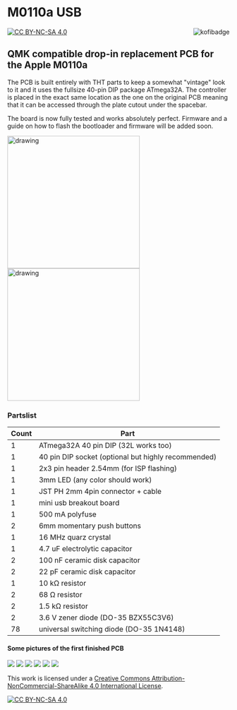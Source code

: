 # M0110a USB
[![CC BY-NC-SA 4.0][cc-by-nc-sa-shield]][cc-by-nc-sa]
<a href="https://ko-fi.com/kb_elmo"><img src="https://i.imgur.com/9T0bvqO.png" alt="kofibadge" align="right"/></a>

## QMK compatible drop-in replacement PCB for the Apple M0110a
The PCB is built entirely with THT parts to keep a somewhat "vintage" look to it and it uses the fullsize 40-pin DIP package ATmega32A.
The controller is placed in the exact same location as the one on the original PCB meaning that it can be accessed through the plate cutout under the spacebar.

The board is now fully tested and works absolutely perfect. Firmware and a guide on how to flash the bootloader and firmware will be added soon.

<img src="https://files.elmo.space/kicad_images/m0110a_usb-Front.png" alt="drawing" height="300"/>
<img src="https://files.elmo.space/kicad_images/m0110a_usb-Back.png" alt="drawing" height="300"/>

### Partslist
 |Count|Part|
 |-|-|
 |1|ATmega32A 40 pin DIP (32L works too)|
 |1|40 pin DIP socket (optional but highly recommended)|
 |1|2x3 pin header 2.54mm (for ISP flashing)|
 |1|3mm LED (any color should work)|
 |1|JST PH 2mm 4pin connector + cable|
 |1|mini usb breakout board|
 |1|500 mA polyfuse|
 |2|6mm momentary push buttons|
 |1|16 MHz quarz crystal|
 |1|4.7 uF electrolytic capacitor|
 |2|100 nF ceramic disk capacitor|
 |2|22 pF ceramic disk capacitor|
 |1|10 kΩ resistor|
 |2|68 Ω resistor|
 |2|1.5 kΩ resistor|
 |2|3.6 V zener diode (DO-35 BZX55C3V6)|
 |78|universal switching diode (DO-35 1N4148)|
 

#### Some pictures of the first finished PCB
[![](https://i.imgur.com/h8nN8Onm.jpg)](https://i.imgur.com/h8nN8On.jpg) [![](https://i.imgur.com/I2VAmy7m.jpg)](https://i.imgur.com/I2VAmy7.jpg)
[![](https://i.imgur.com/ea1CpBZm.jpg)](https://i.imgur.com/ea1CpBZ.jpg) [![](https://i.imgur.com/CFuogo9m.jpg)](https://i.imgur.com/CFuogo9.jpg)
[![](https://i.imgur.com/pZBU3Dlm.jpg)](https://i.imgur.com/pZBU3Dl.jpg) [![](https://i.imgur.com/YBv4Ca8m.jpg)](https://i.imgur.com/YBv4Ca8.jpg)

This work is licensed under a
[Creative Commons Attribution-NonCommercial-ShareAlike 4.0 International License][cc-by-nc-sa].

[![CC BY-NC-SA 4.0][cc-by-nc-sa-image]][cc-by-nc-sa]

[cc-by-nc-sa]: http://creativecommons.org/licenses/by-nc-sa/4.0/
[cc-by-nc-sa-image]: https://licensebuttons.net/l/by-nc-sa/4.0/88x31.png
[cc-by-nc-sa-shield]: https://img.shields.io/badge/License-CC%20BY--NC--SA%204.0-lightgrey.svg
